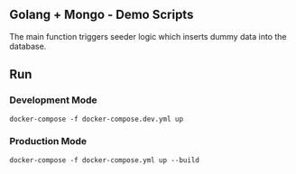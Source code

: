 ## Golang + Mongo - Demo Scripts
The main function triggers seeder logic which inserts dummy data into the database.

## Run

### Development Mode
```
docker-compose -f docker-compose.dev.yml up
```

### Production Mode
```
docker-compose -f docker-compose.yml up --build
```
